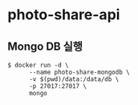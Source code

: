 # photo-share-api


## Mongo DB 실행

```shell
$ docker run -d \
      --name photo-share-mongodb \
      -v $(pwd)/data:/data/db \
      -p 27017:27017 \
      mongo
```
